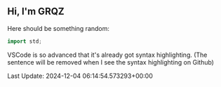 ## Hi, I'm GRQZ
Here should be something random:  
```cpp
import std;
```


VSCode is so advanced that it's already got syntax highlighting. (The sentence will be removed when I see the syntax highlighting on Github)


Last Update: 2024-12-04 06:14:54.573293+00:00
